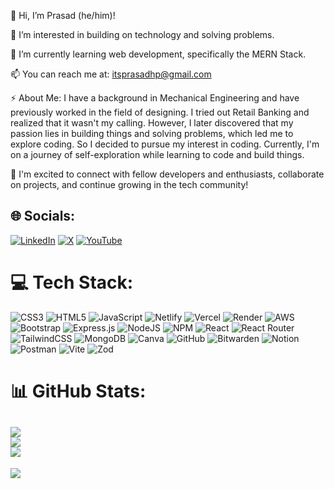 👋 Hi, I’m Prasad (he/him)!

👀 I’m interested in building on technology and solving problems.

🌱 I’m currently learning web development, specifically the MERN Stack.

📫 You can reach me at: itsprasadhp@gmail.com

⚡ About Me:
   I have a background in Mechanical Engineering and have previously worked in the field of designing. I tried out Retail Banking and realized that it wasn't my calling.  However, I later discovered that my passion lies in building things and solving problems, which led me to explore coding. So I decided to pursue my interest in coding. Currently, I'm on a journey of self-exploration while learning to code and build things.

🚀 I'm excited to connect with fellow developers and enthusiasts, collaborate on projects, and continue growing in the tech community!


<!---
prasad-hp/prasad-hp is a ✨ special ✨ repository because its `README.md` (this file) appears on your GitHub profile.
You can click the Preview link to take a look at your changes.
--->

## 🌐 Socials:
[![LinkedIn](https://img.shields.io/badge/LinkedIn-%230077B5.svg?logo=linkedin&logoColor=white)](https://linkedin.com/in/https://www.linkedin.com/in/prasadhp/) [![X](https://img.shields.io/badge/X-black.svg?logo=X&logoColor=white)](https://x.com/https://x.com/Its_Hpp) [![YouTube](https://img.shields.io/badge/YouTube-%23FF0000.svg?logo=YouTube&logoColor=white)](https://youtube.com/@https://www.youtube.com/@PrasadHp98) 

# 💻 Tech Stack:
![CSS3](https://img.shields.io/badge/css3-%231572B6.svg?style=for-the-badge&logo=css3&logoColor=white) ![HTML5](https://img.shields.io/badge/html5-%23E34F26.svg?style=for-the-badge&logo=html5&logoColor=white) ![JavaScript](https://img.shields.io/badge/javascript-%23323330.svg?style=for-the-badge&logo=javascript&logoColor=%23F7DF1E) ![Netlify](https://img.shields.io/badge/netlify-%23000000.svg?style=for-the-badge&logo=netlify&logoColor=#00C7B7) ![Vercel](https://img.shields.io/badge/vercel-%23000000.svg?style=for-the-badge&logo=vercel&logoColor=white) ![Render](https://img.shields.io/badge/Render-%46E3B7.svg?style=for-the-badge&logo=render&logoColor=white) ![AWS](https://img.shields.io/badge/AWS-%23FF9900.svg?style=for-the-badge&logo=amazon-aws&logoColor=white) ![Bootstrap](https://img.shields.io/badge/bootstrap-%238511FA.svg?style=for-the-badge&logo=bootstrap&logoColor=white) ![Express.js](https://img.shields.io/badge/express.js-%23404d59.svg?style=for-the-badge&logo=express&logoColor=%2361DAFB) ![NodeJS](https://img.shields.io/badge/node.js-6DA55F?style=for-the-badge&logo=node.js&logoColor=white) ![NPM](https://img.shields.io/badge/NPM-%23CB3837.svg?style=for-the-badge&logo=npm&logoColor=white) ![React](https://img.shields.io/badge/react-%2320232a.svg?style=for-the-badge&logo=react&logoColor=%2361DAFB) ![React Router](https://img.shields.io/badge/React_Router-CA4245?style=for-the-badge&logo=react-router&logoColor=white) ![TailwindCSS](https://img.shields.io/badge/tailwindcss-%2338B2AC.svg?style=for-the-badge&logo=tailwind-css&logoColor=white) ![MongoDB](https://img.shields.io/badge/MongoDB-%234ea94b.svg?style=for-the-badge&logo=mongodb&logoColor=white) ![Canva](https://img.shields.io/badge/Canva-%2300C4CC.svg?style=for-the-badge&logo=Canva&logoColor=white) ![GitHub](https://img.shields.io/badge/github-%23121011.svg?style=for-the-badge&logo=github&logoColor=white) ![Bitwarden](https://img.shields.io/badge/bitwarden-%23175DDC.svg?style=for-the-badge&logo=bitwarden&logoColor=white) ![Notion](https://img.shields.io/badge/Notion-%23000000.svg?style=for-the-badge&logo=notion&logoColor=white) ![Postman](https://img.shields.io/badge/Postman-FF6C37?style=for-the-badge&logo=postman&logoColor=white) ![Vite](https://img.shields.io/badge/vite-%23646CFF.svg?style=for-the-badge&logo=vite&logoColor=white) ![Zod](https://img.shields.io/badge/zod-%233068b7.svg?style=for-the-badge&logo=zod&logoColor=white)
# 📊 GitHub Stats:
![](https://github-readme-stats.vercel.app/api?username=prasad-hp&theme=default&hide_border=false&include_all_commits=false&count_private=false)<br/>
![](https://github-readme-streak-stats.herokuapp.com/?user=prasad-hp&theme=default&hide_border=false)<br/>
![](https://github-readme-stats.vercel.app/api/top-langs/?username=prasad-hp&theme=default&hide_border=false&include_all_commits=false&count_private=false&layout=compact)
---
[![](https://visitcount.itsvg.in/api?id=prasad-hp&icon=5&color=3)](https://visitcount.itsvg.in)

<!-- Proudly created with GPRM ( https://gprm.itsvg.in ) -->
